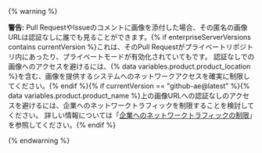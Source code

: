{% warning %}

**警告:** Pull RequestやIssueのコメントに画像を添付した場合、その匿名の画像URLは認証なしに誰でも見ることができます。{% if enterpriseServerVersions contains currentVersion %}これは、そのPull Requestがプライベートリポジトリ内にあったり、プライベートモードが有効化されていてもです。 認証なしでの画像へのアクセスを避けるには、{% data variables.product.product_location %}を含む、画像を提供するシステムへのネットワークアクセスを確実に制限してください。{% endif %}{% if currentVersion == "github-ae@latest" %}{% data variables.product.product_name %}上の画像URLへの認証なしのアクセスを避けるには、企業へのネットワークトラフィックを制限することを検討してください。 詳しい情報については「[企業へのネットワークトラフィックの制限](/admin/configuration/restricting-network-traffic-to-your-enterprise)」を参照してください。{% endif %}

{% endwarning %}
